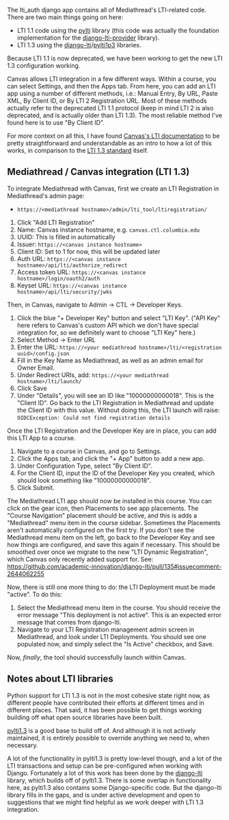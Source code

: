 The lti_auth django app contains all of Mediathread's LTI-related
code. There are two main things going on here:

* LTI 1.1 code using the [pylti](https://github.com/mitodl/pylti)
  library (this code was actually the foundation implementation for the
  [django-lti-provider](https://github.com/ccnmtl/django-lti-provider)
  library).
* LTI 1.3 using the
  [django-lti](https://github.com/academic-innovation/django-lti)/[pylti1p3](https://github.com/dmitry-viskov/pylti1.3)
  libraries.

Because LTI 1.1 is now deprecated, we have been working to get the new
LTI 1.3 configuration working.

Canvas allows LTI integration in a few different ways. Within a
course, you can select Settings, and then the Apps tab. From here, you
can add an LTI app using a number of different methods, i.e.: Manual
Entry, By URL, Paste XML, By Client ID, or By LTI 2 Registration URL.
Most of these methods actually refer to the deprecated LTI 1.1
protocol (keep in mind LTI 2 is also deprecated, and is actually older
than LTI 1.3). The most reliable method I've found here is to use "By
Client ID".

For more context on all this, I have found
[Canvas's LTI documentation](https://canvas.instructure.com/doc/api/file.tools_intro.html)
to be pretty straightforward and understandable as an intro to how a lot
of this works, in comparison to the
[LTI 1.3 standard](https://www.imsglobal.org/spec/lti/v1p3/) itself.

## Mediathread / Canvas integration (LTI 1.3)

To integrate Mediathread with Canvas, first we create an LTI
Registration in Mediathread's admin page:
* `https://<mediathread hostname>/admin/lti_tool/ltiregistration/`

1. Click "Add LTI Registration"
2. Name: Canvas instance hostname, e.g. `canvas.ctl.columbia.edu`
3. UUID: This is filled in automatically
4. Issuer: `https://<canvas instance hostname>`
5. Client ID: Set to 1 for now, this will be updated later
6. Auth URL: `https://<canvas instance hostname>/api/lti/authorize_redirect`
7. Access token URL: `https://<canvas instance hostname>/login/oauth2/auth`
8. Keyset URL: `https://<canvas instance hostname>/api/lti/security/jwks`

Then, in Canvas, navigate to Admin -> CTL -> Developer Keys.

1. Click the blue "+ Developer Key" button and select "LTI Key". ("API
   Key" here refers to Canvas's custom API which we don't have special
   integration for, so we definitely want to choose "LTI Key" here.)
2. Select Method -> Enter URL
3. Enter the URL: `https://<your mediathread hostname>/lti/<registration uuid>/config.json`
4. Fill in the Key Name as Mediathread, as well as an admin email for
   Owner Email.
5. Under Redirect URIs, add: `https://<your mediathread hostname>/lti/launch/`
6. Click Save
7. Under "Details", you will see an ID like "10000000000018". This is the "Client ID".
   Go back to the LTI Registration in Mediathread and update the Client ID with this
   value. Without doing this, the LTI launch will raise:
   `OIDCException: Could not find registration details`

Once the LTI Registration and the Developer Key are in place, you can
add this LTI App to a course.

1. Navigate to a course in Canvas, and go to Settings.
2. Click the Apps tab, and click the "+ App" button to add a new app.
3. Under Configuration Type, select "By Client ID".
4. For the Client ID, input the ID of the Developer Key you created, which
   should look something like "10000000000018".
5. Click Submit.

The Mediathread LTI app should now be installed in this course. You can
click on the gear icon, then Placements to see app placements. The
"Course Navigation" placement should be active, and this is adds a
"Mediathread" menu item in the course sidebar. Sometimes the Placements
aren't automatically configured on the first try. If you don't see the
Mediathread menu item on the left, go back to the Developer Key and see
how things are configured, and save this again if necessary. This should
be smoothed over once we migrate to the new "LTI Dynamic Registration",
which Canvas only recently added support for. See:
https://github.com/academic-innovation/django-lti/pull/135#issuecomment-2644062255

Now, there is still one more thing to do: the LTI Deployment must be made
"active". To do this:

1. Select the Mediathread menu item in the course. You should receive the
   error message "This deployment is not active". This is an expected error
   message that comes from django-lti.
2. Navigate to your LTI Registration management admin screen in Mediathread,
   and look under LTI Deployments. You should see one populated now, and
   simply select the "Is Active" checkbox, and Save.

Now, *finally*, the tool should successfully launch within Canvas.

## Notes about LTI libraries

Python support for LTI 1.3 is not in the most cohesive state right now, as
different people have contributed their efforts at different times and in
different places. That said, it has been possible to get things working
building off what open source libraries have been built.

[pylti1.3](https://github.com/dmitry-viskov/pylti1.3) is a good base to build
off of. And although it is not actively maintained, it is entirely possible to
override anything we need to, when necessary.

A lot of the functionality in pylti1.3 is pretty low-level though, and a lot
of the LTI transactions and setup can be pre-configured when working with
Django. Fortunately a lot of this work has been done by the
[django-lti](https://github.com/academic-innovation/django-lti) library, which
builds off of pylti1.3. There is some overlap in functionality here, as pylti1.3
also contains some Django-specific code. But the django-lti library fills in the
gaps, and is under active development and open to suggestions that we might find
helpful as we work deeper with LTI 1.3 integration.
